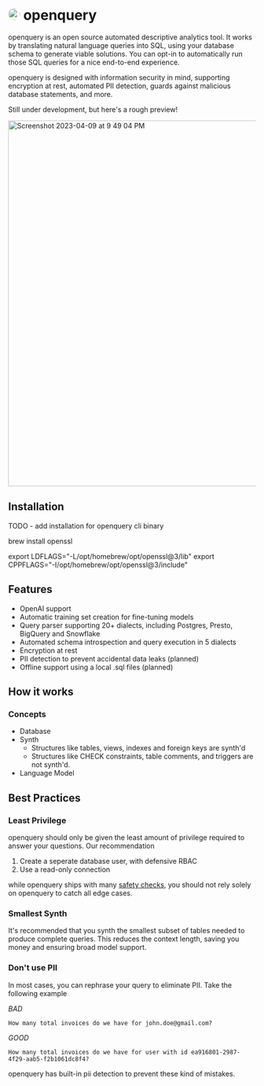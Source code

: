 # <img style="background:white; border-radius: 12px;" src="https://user-images.githubusercontent.com/12688453/229330427-fc12979a-443d-43c7-8e3f-2938cd5e3b78.png"  width="24" height="24"> openquery

openquery is an open source automated descriptive analytics tool. It works by translating natural language queries into SQL, using your database schema to generate viable solutions. You can opt-in to automatically run those SQL queries for a nice end-to-end experience.

openquery is designed with information security in mind, supporting encryption at rest, automated PII detection, guards against malicious database statements, and more.

Still under development, but here's a rough preview!

<img width="743" alt="Screenshot 2023-04-09 at 9 49 04 PM" src="https://user-images.githubusercontent.com/12688453/230811725-1fc793ed-555d-439c-9ee9-86359ae2e462.png">

## Installation

TODO - add installation for openquery cli binary

brew install openssl

export LDFLAGS="-L/opt/homebrew/opt/openssl@3/lib"
export CPPFLAGS="-I/opt/homebrew/opt/openssl@3/include"

## Features

- OpenAI support
- Automatic training set creation for fine-tuning models
- Query parser supporting 20+ dialects, including Postgres, Presto, BigQuery and Snowflake
- Automated schema introspection and query execution in 5 dialects
- Encryption at rest
- PII detection to prevent accidental data leaks (planned)
- Offline support using a local .sql files (planned) 

## How it works

### Concepts

- Database
- Synth
  - Structures like tables, views, indexes and foreign keys are synth'd
  - Structures like CHECK constraints, table comments, and triggers are not synth'd.
- Language Model

## Best Practices

### Least Privilege

openquery should only be given the least amount of privilege required to answer your questions. Our recommendation

1. Create a seperate database user, with defensive RBAC
2. Use a read-only connection

while openquery ships with many [safety checks](/#), you should not rely solely on openquery to catch all edge cases.

### Smallest Synth

It's recommended that you synth the smallest subset of tables needed to produce complete queries. This reduces the context length, saving you money and ensuring broad model support. 

### Don't use PII

In most cases, you can rephrase your query to eliminate PII. Take the following example

_BAD_
```
How many total invoices do we have for john.doe@gmail.com?
```

_GOOD_
```
How many total invoices do we have for user with id ea916801-2987-4f29-aab5-f2b1061dc8f4?
```

openquery has built-in pii detection to prevent these kind of mistakes.

